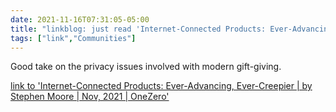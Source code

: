 ```yaml
---
date: 2021-11-16T07:31:05-05:00
title: "linkblog: just read 'Internet-Connected Products: Ever-Advancing, Ever-Creepier | by Stephen Moore | Nov, 2021 | OneZero'"
tags: ["link","Communities"]
---
```

Good take on the privacy issues involved with modern gift-giving.
 
[link to 'Internet-Connected Products: Ever-Advancing, Ever-Creepier | by Stephen Moore | Nov, 2021 | OneZero'](https://onezero.medium.com/internet-connected-products-ever-advancing-ever-creepier-145ecca0c51a)
